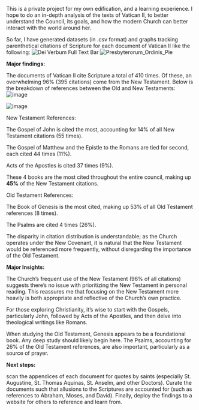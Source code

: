 This is a private project for my own edification, and a learning experience. I hope to do an in-depth analysis of the texts of Vatican II, to better understand the Council, its goals, and how the modern Church can better interact with the world around her.

So far, I have generated datasets (in .csv format) and graphs tracking parenthetical citations of Scripture for each document of Vatican II like the following:
![Dei Verbum Full Text Bar](https://github.com/user-attachments/assets/cda9a0f9-b316-4b5a-9102-1d4cc03bec35)
![Presbyterorum_Ordinis_Pie](https://github.com/user-attachments/assets/e58ce2a7-94b4-4703-8c0b-19b223ebc2d4)

**Major findings:**

The documents of Vatican II cite Scripture a total of 410 times. Of these, an overwhelming 96% (395 citations) come from the New Testament. Below is the breakdown of references between the Old and New Testaments:
![image](https://github.com/user-attachments/assets/fb1f05b8-623b-4902-8bd9-52c590fcaeb9)


![image](https://github.com/user-attachments/assets/a4a0ac14-b63c-42d9-97ff-6d85efa4b630)


New Testament References:


The Gospel of John is cited the most, accounting for 14% of all New Testament citations (55 times).

The Gospel of Matthew and the Epistle to the Romans are tied for second, each cited 44 times (11%).

Acts of the Apostles is cited 37 times (9%).

These 4 books are the most cited throughout the entire council, making up **45%** of the New Testament citations.


Old Testament References:


The Book of Genesis is the most cited, making up 53% of all Old Testament references (8 times).

The Psalms are cited 4 times (26%).

The disparity in citation distribution is understandable; as the Church operates under the New Covenant, it is natural that the New Testament would be referenced more frequently, without disregarding the importance of the Old Testament.

**Major Insights:**

The Church’s frequent use of the New Testament (96% of all citations) suggests there’s no issue with prioritizing the New Testament in personal reading. This reassures me that focusing on the New Testament more heavily is both appropriate and reflective of the Church’s own practice.

For those exploring Christianity, it’s wise to start with the Gospels, particularly John, followed by Acts of the Apostles, and then delve into theological writings like Romans.

When studying the Old Testament, Genesis appears to be a foundational book. Any deep study should likely begin here. The Psalms, accounting for 26% of the Old Testament references, are also important, particularly as a source of prayer.


**Next steps:**

scan the appendices of each document for quotes by saints (especially St. Augustine, St. Thomas Aquinas, St. Anselm, and other Doctors). Curate the documents such that allusions to the Scriptures are accounted for (such as references to Abraham, Moses, and David). Finally, deploy the findings to a website for others to reference and learn from. 
